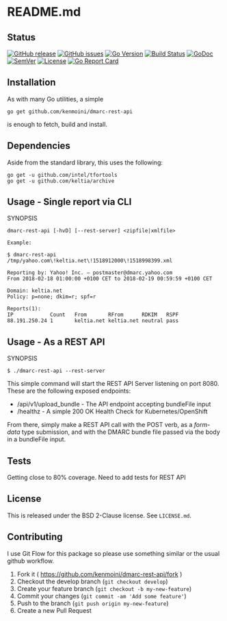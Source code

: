 # README.md

## Status

[![GitHub release](https://img.shields.io/github/release/kenmoini/dmarc-rest-api.svg)](https://github.com/kenmoini/dmarc-rest-api/releases)
[![GitHub issues](https://img.shields.io/github/issues/kenmoini/dmarc-rest-api.svg)](https://github.com/kenmoini/dmarc-rest-api/issues)
[![Go Version](https://img.shields.io/badge/go-1.10-blue.svg)](https://golang.org/dl/)
[![Build Status](https://travis-ci.org/kenmoini/dmarc-rest-api.svg?branch=master)](https://travis-ci.org/kenmoini/dmarc-rest-api)
[![GoDoc](http://godoc.org/github.com/kenmoini/dmarc-rest-api?status.svg)](http://godoc.org/github.com/kenmoini/dmarc-rest-api)
[![SemVer](http://img.shields.io/SemVer/2.0.0.png)](https://semver.org/spec/v2.0.0.html)
[![License](https://img.shields.io/pypi/l/Django.svg)](https://opensource.org/licenses/BSD-2-Clause)
[![Go Report Card](https://goreportcard.com/badge/github.com/kenmoini/dmarc-rest-api)](https://goreportcard.com/report/github.com/kenmoini/dmarc-rest-api)

## Installation

As with many Go utilities, a simple

    go get github.com/kenmoini/dmarc-rest-api

is enough to fetch, build and install.

## Dependencies

Aside from the standard library, this uses the following:

    go get -u github.com/intel/tfortools
    go get -u github.com/keltia/archive

## Usage - Single report via CLI

SYNOPSIS
```
dmarc-rest-api [-hvD] [--rest-server] <zipfile|xmlfile>

Example:

$ dmarc-rest-api /tmp/yahoo.com\!keltia.net\!1518912000\!1518998399.xml

Reporting by: Yahoo! Inc. — postmaster@dmarc.yahoo.com
From 2018-02-18 01:00:00 +0100 CET to 2018-02-19 00:59:59 +0100 CET

Domain: keltia.net
Policy: p=none; dkim=r; spf=r

Reports(1):
IP            Count   From       RFrom      RDKIM   RSPF
88.191.250.24 1       keltia.net keltia.net neutral pass
```

## Usage - As a REST API

SYNOPSIS
```
$ ./dmarc-rest-api --rest-server
```

This simple command will start the REST API Server listening on port 8080.  These are the following exposed endpoints:

- /api/v1/upload_bundle - The API endpoint accepting bundleFile input
- /healthz - A simple 200 OK Health Check for Kubernetes/OpenShift

From there, simply make a REST API call with the POST verb, as a *form-data* type submission, and with the DMARC bundle file passed via the body in a bundleFile input.

## Tests

Getting close to 80% coverage.  Need to add tests for REST API

## License

This is released under the BSD 2-Clause license.  See `LICENSE.md`.

## Contributing

I use Git Flow for this package so please use something similar or the usual github workflow.

1. Fork it ( https://github.com/kenmoini/dmarc-rest-api/fork )
2. Checkout the develop branch (`git checkout develop`)
3. Create your feature branch (`git checkout -b my-new-feature`)
4. Commit your changes (`git commit -am 'Add some feature'`)
5. Push to the branch (`git push origin my-new-feature`)
6. Create a new Pull Request
